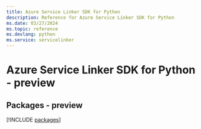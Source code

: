 ```yaml
---
title: Azure Service Linker SDK for Python
description: Reference for Azure Service Linker SDK for Python
ms.date: 03/27/2024
ms.topic: reference
ms.devlang: python
ms.service: servicelinker
---
```

# Azure Service Linker SDK for Python - preview
## Packages - preview
[!INCLUDE [packages](service-linker-index.md)]